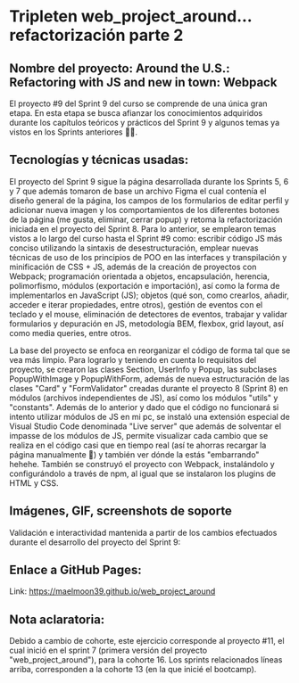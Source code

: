 # Tripleten web_project_around... refactorización parte 2

## Nombre del proyecto: Around the U.S.: Refactoring with JS and new in town: Webpack

El proyecto #9 del Sprint 9 del curso se comprende de una única gran etapa. En esta etapa se busca afianzar los conocimientos adquiridos durante los capítulos teóricos y prácticos del Sprint 9 y algunos temas ya vistos en los Sprints anteriores 👩‍💻.

## Tecnologías y técnicas usadas:

El proyecto del Sprint 9 sigue la página desarrollada durante los Sprints 5, 6 y 7 que además tomaron de base un archivo Figma el cual contenía el diseño general de la página, los campos de los formularios de editar perfil y adicionar nueva imagen y los comportamientos de los diferentes botones de la página (me gusta, eliminar, cerrar popup) y retoma la refactorización iniciada en el proyecto del Sprint 8. Para lo anterior, se emplearon temas vistos a lo largo del curso hasta el Sprint #9 como: escribir código JS más conciso utilizando la sintaxis de desestructuración, emplear nuevas técnicas de uso de los principios de POO en las interfaces y transpilación y minificación de CSS + JS, además de la creación de proyectos con Webpack; programación orientada a objetos, encapsulación, herencia, polimorfismo, módulos (exportación e importación), así como la forma de implementarlos en JavaScript (JS); objetos (qué son, como crearlos, añadir, acceder e iterar propiedades, entre otros), gestión de eventos con el teclado y el mouse, eliminación de detectores de eventos, trabajar y validar formularios y depuración en JS, metodología BEM, flexbox, grid layout, así como media queries, entre otros.

La base del proyecto se enfoca en reorganizar el código de forma tal que se vea más limpio. Para lograrlo y teniendo en cuenta lo requisitos del proyecto, se crearon las clases Section, UserInfo y Popup, las subclases PopupWithImage y PopupWithForm, además de nueva estructuración de las clases "Card" y "FormValidator" creadas durante el proyecto 8 (Sprint 8) en módulos (archivos independientes de JS), así como los módulos "utils" y "constants". Además de lo anterior y dado que el código no funcionará si intento utilizar módulos de JS en mi pc, se instaló una extensión especial de Visual Studio Code denominada "Live server" que además de solventar el impasse de los módulos de JS, permite visualizar cada cambio que se realiza en el código casi que en tiempo real (así te ahorras recargar la página manualmente 🥳) y también ver dónde la estás "embarrando" hehehe. También se construyó el proyecto con Webpack, instalándolo y configurándolo a través de npm, al igual que se instalaron los plugins de HTML y CSS.

## Imágenes, GIF, screenshots de soporte

Validación e interactividad mantenida a partir de los cambios efectuados durante el desarrollo del proyecto del Sprint 9:

## Enlace a GitHub Pages:

Link: https://maelmoon39.github.io/web_project_around

## Nota aclaratoria:
Debido a cambio de cohorte, este ejercicio corresponde al proyecto #11, el cual inició en el sprint 7 (primera versión del proyecto "web_project_around"), para la cohorte 16. Los sprints relacionados líneas arriba, corresponden a la cohorte 13 (en la que inicié el bootcamp).
